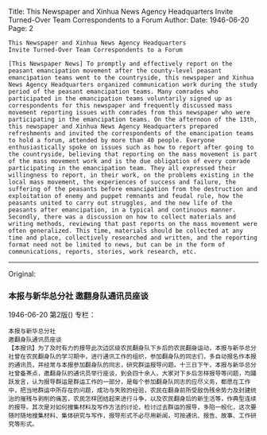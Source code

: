 Title: This Newspaper and Xinhua News Agency Headquarters Invite Turned-Over Team Correspondents to a Forum
Author:
Date: 1946-06-20
Page: 2

    This Newspaper and Xinhua News Agency Headquarters
    Invite Turned-Over Team Correspondents to a Forum

    [This Newspaper News] To promptly and effectively report on the peasant emancipation movement after the county-level peasant emancipation teams went to the countryside, this newspaper and Xinhua News Agency Headquarters organized communication work during the study period of the peasant emancipation teams. Many comrades who participated in the emancipation teams voluntarily signed up as correspondents for this newspaper and frequently discussed mass movement reporting issues with comrades from this newspaper who were participating in the emancipation teams. On the afternoon of the 13th, this newspaper and Xinhua News Agency Headquarters prepared refreshments and invited the correspondents of the emancipation teams to hold a forum, attended by more than 40 people. Everyone enthusiastically spoke on issues such as how to report after going to the countryside, believing that reporting on the mass movement is part of the mass movement work and is the due obligation of every comrade participating in the emancipation team. They all expressed their willingness to report, in their work, on the problems existing in the local mass movement, the experiences of success and failure, the suffering of the peasants before emancipation from the destruction and exploitation of enemy and puppet remnants and feudal rule, how the peasants united to carry out struggles, and the new life of the peasants after emancipation, in a typical and continuous manner. Secondly, there was a discussion on how to collect materials and writing methods, reviewing that past reports on the mass movement were often generalized. This time, materials should be collected at any time and place, collectively researched and written, and the reporting format need not be limited to news, but can be in the form of communications, reports, stories, work research, etc.



<hr /> 

Original: 


### 本报与新华总分社  邀翻身队通讯员座谈

1946-06-20
第2版()
专栏：

    本报与新华总分社
    邀翻身队通讯员座谈
    【本报讯】为了及时有力的报导此次边区级农民翻身队下乡后的农民翻身运动，本报与新华总分社曾在农民翻身队的学习期中，进行通讯工作的组织，参加翻身队的同志们，多自动报名作本报的通讯员，并经常与本报参加翻身队的同志，研究群运报导问题。十三日下午，本报与新华总分社曾备茶点，邀翻身队的通讯员举行座谈，到会四十余人，大家对下乡后怎样报导等问题，均踊跃发言，认为报导群运是群运工作的一部分，是每个参加翻身队同志的应尽义务，都愿在工作中，把当地群运中所存在的问题，成功与失败的经验，农民在翻身前所受敌伪残余势力及封建统治的摧残与剥削的痛苦，农民怎样团结起来进行斗争，以及农民翻身后的新生活等，作典型连续的报导。其次是对如何搜集材料及写作方法的讨论，检讨过去群运的报导，多陷一般化，这次要随时随地搜集材料、集体研究与写作，报导形式不必尽用新闻，可按通讯、报告、故事、工作研究等形式。

